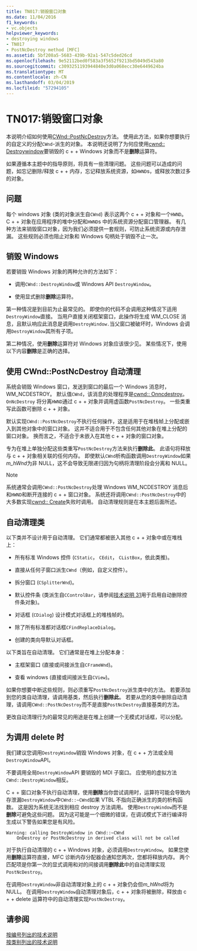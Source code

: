 ```yaml
---
title: TN017:销毁窗口对象
ms.date: 11/04/2016
f1_keywords:
- vc.objects
helpviewer_keywords:
- destroying windows
- TN017
- PostNcDestroy method [MFC]
ms.assetid: 5bf208a5-5683-439b-92a1-547c5ded26cd
ms.openlocfilehash: 9e52112bed0f583a3f5652f9213bd5049d543a80
ms.sourcegitcommit: c3093251193944840e3d0a068ecc30e6449624ba
ms.translationtype: MT
ms.contentlocale: zh-CN
ms.lasthandoff: 03/04/2019
ms.locfileid: "57294105"
---
```

# <a name="tn017-destroying-window-objects"></a>TN017:销毁窗口对象

本说明介绍如何使用[CWnd::PostNcDestroy](../mfc/reference/cwnd-class.md#postncdestroy)方法。 使用此方法，如果你想要执行的自定义的分配`CWnd`-派生的对象。 本说明还说明了为何应使用[cwnd:: Destroywindow](../mfc/reference/cwnd-class.md#destroywindow)要销毁的 c + + Windows 对象而不是**删除**运算符。

如果遵循本主题中的指导原则，将具有一些清理问题。 这些问题可以造成的问题，如忘记删除/释放 c + + 内存，忘记释放系统资源，如`HWND`s，或释放次数过多的对象。

## <a name="the-problem"></a>问题

每个 windows 对象 (类的对象派生自`CWnd`) 表示这两个 c + + 对象和一个`HWND`。 C + + 对象在应用程序的堆中分配和`HWND`s 中的系统资源分配窗口管理器。 有几种方法来销毁窗口对象，因为我们必须提供一套规则，可防止系统资源或内存泄漏。 这些规则必须也阻止对象和 Windows 句柄处于销毁不止一次。

## <a name="destroying-windows"></a>销毁 Windows

若要销毁 Windows 对象的两种允许的方法如下：

- 调用`CWnd::DestroyWindow`或 Windows API `DestroyWindow`。

- 使用显式删除**删除**运算符。

第一种情况是到目前为止最常见的。 即使你的代码不会调用这种情况下适用`DestroyWindow`直接。 当用户直接关闭框架窗口，此操作将生成 WM_CLOSE 消息，且默认响应此消息是调用`DestroyWindow.`当父窗口被破坏时，Windows 会调用`DestroyWindow`其所有子项。

第二种情况，使用**删除**运算符对 Windows 对象应该很少见。 某些情况下，使用以下内容**删除**是正确的选择。

## <a name="auto-cleanup-with-cwndpostncdestroy"></a>使用 CWnd::PostNcDestroy 自动清理

系统会销毁 Windows 窗口，发送到窗口的最后一个 Windows 消息时，WM_NCDESTROY。 默认值`CWnd`，该消息的处理程序是[cwnd:: Onncdestroy](../mfc/reference/cwnd-class.md#onncdestroy)。 `OnNcDestroy` 将分离`HWND`通过 c + + 对象并调用虚函数`PostNcDestroy`。 一些类重写此函数可删除 c + + 对象。

默认实现`CWnd::PostNcDestroy`不执行任何操作，这是适用于在堆栈帧上分配或嵌入到其他对象中的窗口对象。 这并不适合用于不包含任何其他对象在堆上分配的窗口对象。 换而言之，不适合于未嵌入在其他 c + + 对象的窗口对象。

专为在堆上单独分配这些类重写`PostNcDestroy`方法来执行**删除此**。 此语句将释放与 c + + 对象相关联的任何内存。 即使默认`CWnd`析构函数调用`DestroyWindow`如果*m_hWnd*为非 NULL，这不会导致无限递归因为句柄将清理阶段会分离和 NULL。

> [!NOTE]
>  系统通常会调用`CWnd::PostNcDestroy`处理 Windows WM_NCDESTROY 消息后和`HWND`和断开连接的 c + + 窗口对象。 系统还将调用`CWnd::PostNcDestroy`中的大多数实现[cwnd:: Create](../mfc/reference/cwnd-class.md#create)失败时调用。 自动清理规则是在本主题后面所述。

## <a name="auto-cleanup-classes"></a>自动清理类

以下类并不设计用于自动清理。 它们通常都被嵌入其他 c + + 对象中或在堆栈上：

- 所有标准 Windows 控件 (`CStatic`， `CEdit`， `CListBox`，依此类推)。

- 直接从任何子窗口派生`CWnd`（例如，自定义控件）。

- 拆分窗口 (`CSplitterWnd`)。

- 默认控件条 (类派生自`CControlBar`，请参阅[技术说明 31](../mfc/tn031-control-bars.md)用于启用自动删除控件条对象)。

- 对话框 (`CDialog`) 设计模式对话框上的堆栈帧的。

- 除了所有标准都对话框`CFindReplaceDialog`。

- 创建的类向导默认对话框。

以下类旨在自动清理。 它们通常是在堆上分配本身：

- 主框架窗口 (直接或间接派生自`CFrameWnd`)。

- 查看 windows (直接或间接派生自`CView`)。

如果你想要中断这些规则，则必须重写`PostNcDestroy`派生类中的方法。 若要添加到您的类自动清理，请调用基类，然后执行**删除此**。 若要从您的类中删除自动清理，请调用`CWnd::PostNcDestroy`而不是直接`PostNcDestroy`直接基类的方法。

更改自动清理行为的最常见的用途是在堆上创建一个无模式对话框，可以分配。

## <a name="when-to-call-delete"></a>为调用 delete 时

我们建议您调用`DestroyWindow`销毁 Windows 对象，在 c + + 方法或全局`DestroyWindow`API。

不要调用全局`DestroyWindow`API 要销毁的 MDI 子窗口。 应使用的虚拟方法`CWnd::DestroyWindow`相反。

C + + 窗口对象不执行自动清理，使用**删除**当你尝试调用时，运算符可能会导致内存泄漏`DestroyWindow`中`CWnd::~CWnd`如果 VTBL 不指向正确派生的类的析构函数。 这是因为系统无法找到相应 destroy 方法调用。 使用`DestroyWindow`而不是**删除**可避免这些问题。 因为这可能是一个细微的错误，在调试模式下进行编译将生成以下警告如果您是有风险。

```
Warning: calling DestroyWindow in CWnd::~CWnd
    OnDestroy or PostNcDestroy in derived class will not be called
```

对于执行自动清理的 c + + Windows 对象，必须调用`DestroyWindow`。 如果您使用**删除**运算符直接，MFC 诊断内存分配器会通知您两次，您都将释放内存。 两个匹配项是你第一次的显式调用和对的间接调用**删除此**中的自动清理实现`PostNcDestroy`。

在调用`DestroyWindow`非自动清理对象上的 c + + 对象仍会但*m_hWnd*将为 NULL。 在调用`DestroyWindow`自动清理对象后，c + + 对象将被删除，释放由 c + + delete 运算符中的自动清理实现`PostNcDestroy`。

## <a name="see-also"></a>请参阅

[按编号列出的技术说明](../mfc/technical-notes-by-number.md)<br/>
[按类别列出的技术说明](../mfc/technical-notes-by-category.md)
